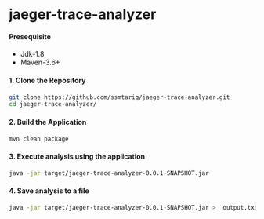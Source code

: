 # jaeger-trace-analyzer
#### Presequisite
* Jdk-1.8
* Maven-3.6+

#### 1. Clone the Repository
```bash
git clone https://github.com/ssmtariq/jaeger-trace-analyzer.git
cd jaeger-trace-analyzer/
```

#### 2. Build the Application
```bash
mvn clean package
```
#### 3. Execute analysis using the application
```bash
java -jar target/jaeger-trace-analyzer-0.0.1-SNAPSHOT.jar
```
#### 4. Save analysis to a file
```bash
java -jar target/jaeger-trace-analyzer-0.0.1-SNAPSHOT.jar >  output.txt
```